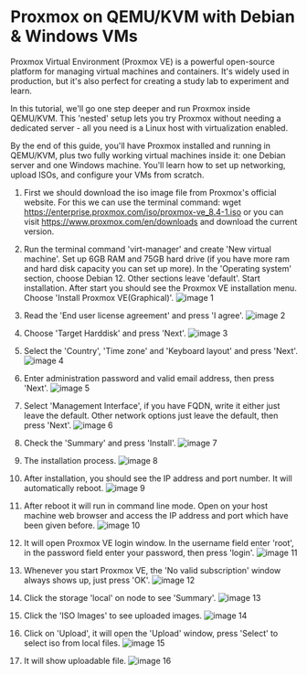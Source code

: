    # Proxmox on QEMU/KVM with Debian & Windows VMs
 Proxmox Virtual Environment (Proxmox VE) is a powerful open-source platform for managing virtual machines and containers. It's widely used in production, but it's also perfect for creating a study lab to experiment and learn.

In this tutorial, we'll go one step deeper and run Proxmox inside QEMU/KVM. This 'nested' setup lets you try Proxmox without needing a dedicated server - all you need is a Linux host with virtualization enabled.

By the end of this guide, you'll have Proxmox installed and running in QEMU/KVM, plus two fully working virtual machines inside it: one Debian server and one Windows machine. You'll learn how to set up networking, upload ISOs, and configure your VMs from scratch. 

1. First we should download the iso image file from Proxmox's official website. For this we can use the terminal command: wget https://enterprise.proxmox.com/iso/proxmox-ve_8.4-1.iso or you can visit https://www.proxmox.com/en/downloads and download the current version.

2. Run the terminal command 'virt-manager' and create 'New virtual machine'. Set up 6GB RAM and 75GB hard drive (if you have more ram and hard disk capacity you can set up more). In the 'Operating system' section, choose Debian 12. Other sections leave 'default'. Start installation. After start you should see the Proxmox VE installation menu. Choose 'Install Proxmox VE(Graphical)'.
   ![image 1](images/00-install-proxmox.png)

3. Read the 'End user license agreement' and press 'I agree'.
   ![image 2](images/01-install-proxmox.png)

4. Choose 'Target Harddisk' and press 'Next'.
   ![image 3](images/02-install-proxmox.png)

5. Select the 'Country', 'Time zone' and 'Keyboard layout' and press 'Next'.
   ![image 4](images/03-install-proxmox.png)
   
6. Enter administration password and valid email address, then press 'Next'.
   ![image 5](images/04-install-proxmox.png)

7. Select 'Management Interface', if you have FQDN, write it either just leave the default. Other network options just leave the default, then press 'Next'.
   ![image 6](images/05-install-proxmox.png)

8. Check the 'Summary' and press 'Install'.
   ![image 7](images/06-install-proxmox.png)

9. The installation process.
   ![image 8](images/07-install-proxmox.png)

10. After installation, you should see the IP address and port number. It will automatically reboot.
   ![image 9](images/08-install-proxmox.png)

11. After reboot it will run in command line mode. Open on your host machine web browser and access the IP address and port which have been given before.
   ![image 10](images/09-install-proxmox.png)

12. It will open Proxmox VE login window. In the username field enter 'root', in the password field enter your password, then press 'login'.
   ![image 11](images/10-install-proxmox.png)

13. Whenever you start Proxmox VE, the 'No valid subscription' window always shows up, just press 'OK'.
   ![image 12](images/11-install-proxmox.png)

14. Click the storage 'local' on node to see 'Summary'.
   ![image 13](images/12-install-proxmox.png)

15. Click the 'ISO Images' to see uploaded images.
   ![image 14](images/13-install-proxmox.png)

16. Click on 'Upload', it will open the 'Upload' window, press 'Select' to select iso from local files.
   ![image 15](images/14-install-proxmox-upload-debian-image.png)

17. It will show uploadable file. 
   ![image 16](images/15-install-proxmox-upload-debian-image.png)
    
